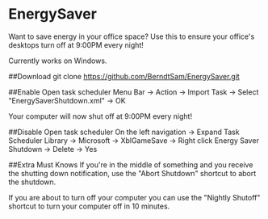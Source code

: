 # EnergySaver
Want to save energy in your office space? Use this to ensure your office's desktops turn off at 9:00PM every night!

Currently works on Windows.

##Download
git clone https://github.com/BerndtSam/EnergySaver.git

##Enable
Open task scheduler
Menu Bar -> Action -> Import Task -> Select "EnergySaverShutdown.xml" -> OK

Your computer will now shut off at 9:00PM every night! 

##Disable
Open task scheduler
On the left navigation -> Expand Task Scheduler Library -> Microsoft -> XblGameSave -> Right click Energy Saver Shutdown -> Delete -> Yes

##Extra Must Knows
If you're in the middle of something and you receive the shutting down notification, use the "Abort Shutdown" shortcut to abort the shutdown.

If you are about to turn off your computer you can use the "Nightly Shutoff" shortcut to turn your computer off in 10 minutes.
